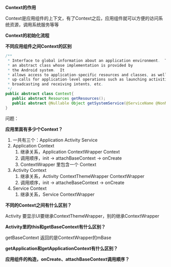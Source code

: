 **Context的作用**

Context是应用组件的上下文，有了Context之后，应用组件就可以方便的访问系统资源，调用系统服务等等

**Context的初始化流程**

**不同应用组件之间Context的区别**

```java
/**
 * Interface to global information about an application environment.  This is
 * an abstract class whose implementation is provided by
 * the Android system.  It
 * allows access to application-specific resources and classes, as well as
 * up-calls for application-level operations such as launching activities,
 * broadcasting and receiving intents, etc.
 */
public abstract class Context{
   public abstract Resources getResources();
   public abstract @Nullable Object getSystemService(@ServiceName @NonNull String name);
}
```

问题：

**应用里面有多少个Context？**

1. 一共有三个：Application Activity Service
2. Application Context
   1. 继承关系，Application ContextWrapper Context
   2. 调用顺序，init -> attachBaseContext -> onCreate
   3. ContextWrapper 里包含一个 Context
3. Activity Context
   1. 继承关系，Activity ContextThemeWrapper ContextWrapper
   2. 调用顺序，init -> attacheBaseContext -> onCreate
4. Service Context
   1. 继承关系，Service ContextWrapper

**不同的Context之间有什么区别？**

Activity 要显示UI要继承ContextThemeWrapper，别的继承ContextWrapper

**Activity里的this和getBaseContext有什么区别？**

getBaseContext 返回的是ContextWrapper的mBase

**getApplication和getApplicationContext有什么区别？**

**应用组件的构造，onCreate、attachBaseContext调用顺序？**
